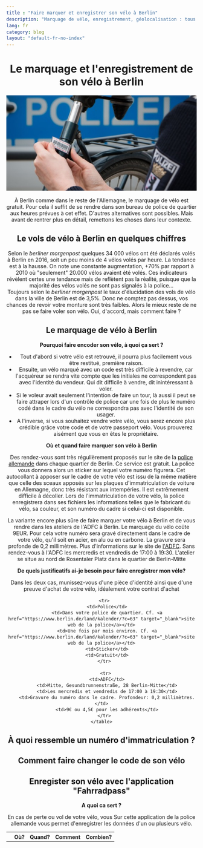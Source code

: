 ```yaml
---
title : "Faire marquer et enregistrer son vélo à Berlin" 
description: "Marquage de vélo, enregistrement, géolocalisation : tous les moyens sont bons pour se protéger contre le vol de vélo à Berlin."
lang: fr
category: blog
layout: "default-fr-no-index"
---
```



<div class="container blog" align="center">
<div class="row vcenter">      
<div class="col-xs-12">

<h1 id="blog">Le marquage et l'enregistrement de son vélo à Berlin</h1>

<p id="blog" align="center"><img src="/Images/polizei.jpeg" alt="marquage de vélo par la police"></p>

</div>
</div>

<div class="row vcenter">      
<div class="col-xs-12">

<p id="blog">À Berlin comme dans le reste de l'Allemagne, le marquage de vélo est gratuit. Pour cela il suffit de se rendre dans son bureau de police de quartier
aux heures prévues à cet effet. D'autres alternatives sont possibles. Mais avant de rentrer plus en détail, remettons les choses dans leur contexte.</p>

<h2 id="blog">Le vols de vélo à Berlin en quelques chiffres</h2>

  <p id="blog">Selon le <i>berliner morgenpost</i> quelques 34 000 vélos ont été déclarés volés à Berlin en 2016, soit un peu moins de 4 vélos volés par heure. 
  La tendance est à la hausse. On note une constante augmentation, +70% par rapport à 2010 où "seulement" 20.000 vélos avaient été volés. 
  Ces indicateurs révèlent certes une tendance mais de reflètent pas la réalité, puisque que la majorité des vélos volés ne sont pas signalés à la police...<br/>
  Toujours selon le <i>berliner morgenpost</i> le taux d'élucidation des vols de vélo dans la ville de Berlin est de 3,5%. 
  Donc ne comptez pas dessus, vos chances de revoir votre monture sont très faibles. Alors le mieux reste de ne pas se faire voler son vélo. 
  Oui, d'accord, mais comment faire ?</p>

<h2 id="blog">Le marquage de vélo à Berlin</h2>

<p id="blog"><strong>Pourquoi faire encoder son vélo, à quoi ça sert ?</strong></p>
  
  <ul id="blogj">
  <li id="blogj">Tout d'abord si votre vélo est retrouvé, il pourra plus facilement vous être restitué, première raison.</li> 
  <li id="blogj">Ensuite, un vélo marqué avec un code est très difficile à revendre, car l'acquéreur se rendra vite compte que les initiales ne correspondent pas avec 
  l'identité du vendeur. Qui dit difficile à vendre, dit inintéressant à voler.</li>
  <li id="blogj">Si le voleur avait seulement l'intention de faire un tour, là aussi il peut se faire attraper lors d'un contrôle de police car une fois de plus le numéro
  codé dans le cadre du vélo ne correspondra pas avec l'identité de son usager.</li>
  <li id="blogj">A l'inverse, si vous souhaitez vendre votre vélo, vous serez encore plus crédible grâce votre code et de votre passeport vélo.
   Vous prouverez aisément que vous en êtes le propriétaire.</li>
   </ul>

<p id="blog"><strong>Où et quand faire marquer son vélo à Berlin</strong></p>
<p id="blog">Des rendez-vous sont très régulièrement proposés sur le site de la <a href="https://www.berlin.de/land/kalender/?c=63" target="_blank">police allemande</a> dans chaque quartier de Berlin. Ce service est gratuit. La police vous donnera alors un sticker sur lequel votre numéro figurera. Cet autocollant à apposer sur le cadre de votre vélo est issu de la même matière que celle des sceaux apposés sur les plaques d'immatriculation de voiture en Allemagne, donc très résistant aux intempéries. Il est extrêmement difficile à décoller. Lors de l'immatriculation de votre vélo, la police enregistrera dans ses fichiers les informations telles que le fabricant du vélo, sa couleur, et son numéro du cadre si celui-ci est disponible.</p>
    <p>La variante encore plus sûre de faire marquer votre vélo à Berlin et de vous rendre dans les ateliers de l'ADFC à Berlin. Le marquage du vélo coûte 9EUR. Pour cela votre numéro sera gravé directement dans le cadre de votre vélo, qu'il soit en acier, en alu ou en carbone. La gravure sera profonde de 0,2 millimètres. Plus d'informations sur le site de <a href="http://adfc-berlin.de/service/selbsthilfewerkstatt/codierung.html" target="_blank">l'ADFC</a>. Sans rendez-vous à l'ADFC les mercredis et vendredis de 17:00 à 19:30. L'atelier se situe au nord de Rosentaler Platz dans le quartier de Berlin-Mitte</p>

<p id="blog"><strong>De quels justificatifs ai-je besoin pour faire enregistrer mon vélo?</strong></p>
<p>Dans les deux cas, munissez-vous d'une pièce d'identité ainsi que d'une preuve d'achat de votre vélo, idéalement votre contrat d'achat</p>

</div>
</div>


<div class="row vcenter">      
<div class="col-xs-12">

 <table align="center">
      <tr>
        <th></th>
        <th>Où?</th>
        <th>Quand?</th>
        <th>Comment</th>
        <th>Combien?</th>
      </tr>
      
      <tr>
        <td>Police</td>
        <td>Dans votre police de quartier. Cf. <a href="https://www.berlin.de/land/kalender/?c=63" target="_blank">site web de la police</a></td>
        <td>Une fois par mois environ. Cf. <a href="https://www.berlin.de/land/kalender/?c=63" target="_blank">site web de la police</a></td>
        <td>Sticker</td>
        <td>Gratuit</td>
      </tr>

       <tr>
        <td>ADFC</td>
        <td>Mitte, Gesundbrunnenstraße, 28 Berlin-Mitte</td>
        <td>Les mercredis et vendredis de 17:00 à 19:30</td>
        <td>Gravure du numéro dans le cadre. Profondeur: 0,2 millimètres.</td>
        <td>9€ ou 4,5€ pour les adhérents</td>
      </tr>
    </table>

  </div>
</div>

<div class="row vcenter">      
<div class="col-xs-12">

<h2 id="blog">À quoi ressemble un numéro d'immatriculation ?</h2>


<h2 id="blog">Comment faire changer le code de son vélo</h2>


<h2 id="blog">Enregister son vélo avec l'application "Fahrradpass"</h2>

<p id="blog"> <strong>A quoi ca sert ?</strong></p>
<p>En cas de perte ou vol de votre vélo, vous 
Sur cette application de la police allemande vous permet d'enregistrer les données d'un ou plusieurs vélo.</p>

</div>
</div>
</div>

